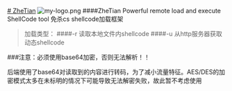 [# ZheTian](https://github.com/yqcs/ZheTian/)
![my-logo.png](https://upload-images.jianshu.io/upload_images/13623636-6d878e3d3ef63825.png?imageMogr2/auto-orient/strip%7CimageView2/2/w/1240 "my-logo")
 ####ZheTian Powerful remote load and execute ShellCode tool
免杀cs shellcode加载框架
>加载类型：
####-r 读取本地文件内shellcode
####-u 从http服务器获取动态shellcode

###注意：必须使用base64加密，否则无法解析！！


后端使用了base64对读取到的内容进行转码，为了减小流量特征。AES/DES的加密模式太多在未标明的情况下可能导致无法解密失败，故此暂不考虑使用